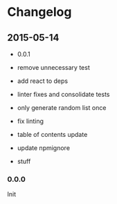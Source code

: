 # Changelog

## 2015-05-14
* 0.0.1

* remove unnecessary test

* add react to deps

* linter fixes and consolidate tests

* only generate random list once

* fix linting

* table of contents update

* update npmignore

* stuff

### 0.0.0
Init

